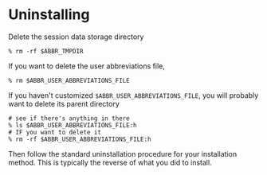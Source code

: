 # Uninstalling

Delete the session data storage directory

```shell:no-line-numbers
% rm -rf $ABBR_TMPDIR
```

If you want to delete the user abbreviations file,

```shell:no-line-numbers
% rm $ABBR_USER_ABBREVIATIONS_FILE
```

If you haven't customized `$ABBR_USER_ABBREVIATIONS_FILE`, you will probably want to delete its parent directory

```shell:no-line-numbers
# see if there's anything in there
% ls $ABBR_USER_ABBREVIATIONS_FILE:h
# IF you want to delete it
% rm -rf $ABBR_USER_ABBREVIATIONS_FILE:h
```

Then follow the standard uninstallation procedure for your installation method. This is typically the reverse of what you did to install.
